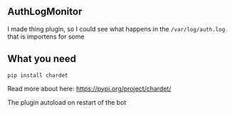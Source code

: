 ## AuthLogMonitor

I made thing plugin, so I could see what happens in the `/var/log/auth.log` that is importens for some


## What you need

`pip install chardet` 

Read more about here: https://pypi.org/project/chardet/


The plugin autoload on restart of the bot
